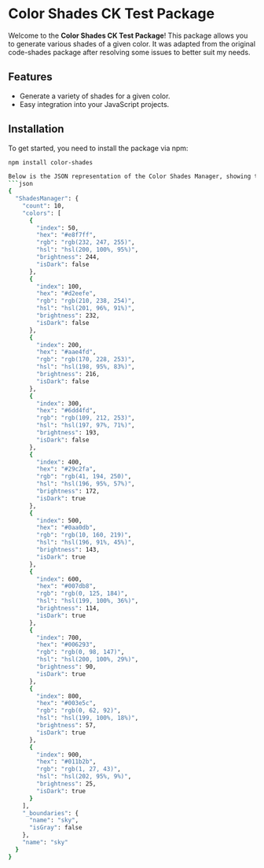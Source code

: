 # Color Shades CK Test Package

Welcome to the **Color Shades CK Test Package**! This package allows you to generate various shades of a given color. It was adapted from the original code-shades package after resolving some issues to better suit my needs.

## Features

- Generate a variety of shades for a given color.
- Easy integration into your JavaScript projects.

## Installation

To get started, you need to install the package via npm:

````bash
npm install color-shades

Below is the JSON representation of the Color Shades Manager, showing the details of various color shades.
```json
{
  "ShadesManager": {
    "count": 10,
    "colors": [
      {
        "index": 50,
        "hex": "#e8f7ff",
        "rgb": "rgb(232, 247, 255)",
        "hsl": "hsl(200, 100%, 95%)",
        "brightness": 244,
        "isDark": false
      },
      {
        "index": 100,
        "hex": "#d2eefe",
        "rgb": "rgb(210, 238, 254)",
        "hsl": "hsl(201, 96%, 91%)",
        "brightness": 232,
        "isDark": false
      },
      {
        "index": 200,
        "hex": "#aae4fd",
        "rgb": "rgb(170, 228, 253)",
        "hsl": "hsl(198, 95%, 83%)",
        "brightness": 216,
        "isDark": false
      },
      {
        "index": 300,
        "hex": "#6dd4fd",
        "rgb": "rgb(109, 212, 253)",
        "hsl": "hsl(197, 97%, 71%)",
        "brightness": 193,
        "isDark": false
      },
      {
        "index": 400,
        "hex": "#29c2fa",
        "rgb": "rgb(41, 194, 250)",
        "hsl": "hsl(196, 95%, 57%)",
        "brightness": 172,
        "isDark": true
      },
      {
        "index": 500,
        "hex": "#0aa0db",
        "rgb": "rgb(10, 160, 219)",
        "hsl": "hsl(196, 91%, 45%)",
        "brightness": 143,
        "isDark": true
      },
      {
        "index": 600,
        "hex": "#007db8",
        "rgb": "rgb(0, 125, 184)",
        "hsl": "hsl(199, 100%, 36%)",
        "brightness": 114,
        "isDark": true
      },
      {
        "index": 700,
        "hex": "#006293",
        "rgb": "rgb(0, 98, 147)",
        "hsl": "hsl(200, 100%, 29%)",
        "brightness": 90,
        "isDark": true
      },
      {
        "index": 800,
        "hex": "#003e5c",
        "rgb": "rgb(0, 62, 92)",
        "hsl": "hsl(199, 100%, 18%)",
        "brightness": 57,
        "isDark": true
      },
      {
        "index": 900,
        "hex": "#011b2b",
        "rgb": "rgb(1, 27, 43)",
        "hsl": "hsl(202, 95%, 9%)",
        "brightness": 25,
        "isDark": true
      }
    ],
    "_boundaries": {
      "name": "sky",
      "isGray": false
    },
    "name": "sky"
  }
}
````
